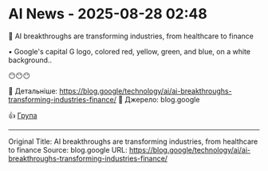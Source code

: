 # AI News - 2025-08-28 02:48

🚀 AI breakthroughs are transforming industries, from healthcare to finance

• Google's capital G logo, colored red, yellow, green, and blue, on a white background..

😶😶😶

🔗 Детальніше: https://blog.google/technology/ai/ai-breakthroughs-transforming-industries-finance/
📰 Джерело: blog.google

👍 [Група](https://t.me/novyni_hi)

---
Original Title: AI breakthroughs are transforming industries, from healthcare to finance
Source: blog.google
URL: https://blog.google/technology/ai/ai-breakthroughs-transforming-industries-finance/
